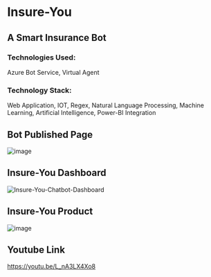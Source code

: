 # Insure-You
## A Smart Insurance Bot
### Technologies Used:
  Azure Bot Service, Virtual Agent
### Technology Stack:
  Web Application, IOT, Regex, Natural Language Processing, Machine Learning, Artificial Intelligence, Power-BI Integration


## Bot Published Page

![image](https://user-images.githubusercontent.com/59086665/177010098-cdcac468-ffc7-4d81-8856-9fbf6b1c0cfd.png)


## Insure-You Dashboard

![Insure-You-Chatbot-Dashboard](https://user-images.githubusercontent.com/59086665/177015393-2e461f10-d428-4f97-9077-6dee58dd208f.png)


## Insure-You Product

![image](https://user-images.githubusercontent.com/59086665/177118927-c8343c2e-e0b3-4fdf-9816-672e71d892ba.png)


## Youtube Link
https://youtu.be/L_nA3LX4Xo8



